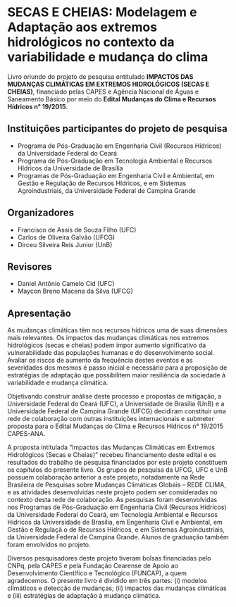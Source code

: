 # SECAS E CHEIAS: Modelagem e Adaptação aos extremos hidrológicos no contexto da variabilidade e mudança do clima

Livro oriundo do projeto de pesquisa entitulado **IMPACTOS DAS MUDANÇAS CLIMÁTICAS EM EXTREMOS HIDROLÓGICOS (SECAS E CHEIAS)**, financiado pelas CAPES e Agência Nacional de Águas e Saneamento Básico por meio do **Edital Mudanças do Clima e Recursos Hídricos n° 19/2015**.

## Instituições participantes do projeto de pesquisa

- Programa de Pós-Graduação em Engenharia Civil (Recursos Hídricos) da Universidade Federal do Ceará 
- Programa de Pós-Graduação em Tecnologia Ambiental e Recursos Hídricos da Universidade de Brasília
- Programas de Pós-Graduação em Engenharia Civil e Ambiental, em Gestão e Regulação de Recursos Hídricos, e em Sistemas Agroindustriais, da Universidade Federal de Campina Grande

## Organizadores

- Francisco de Assis de Souza Filho (UFC)
- Carlos de Oliveira Galvão (UFCG)
- Dirceu Silveira Reis Junior (UnB)

## Revisores

- Daniel Antônio Camelo Cid (UFC)
- Maycon Breno Macena da Silva (UFCG)

## Apresentação

As mudanças climáticas têm nos recursos hídricos uma de suas dimensões mais relevantes. Os impactos das mudanças climáticas nos extremos hidrológicos (secas e cheias) podem impor aumento significativo da vulnerabilidade das populações humanas e do desenvolvimento social. Avaliar os riscos de aumento da frequência destes eventos e as severidades dos mesmos é passo inicial e necessário para a proposição de estratégias de adaptação que possibilitem maior resiliência da sociedade à variabilidade e mudança climática.

Objetivando construir análise deste processo e propostas de mitigação, a Universidade Federal do Ceará (UFC), a Universidade de Brasília (UnB) e a Universidade Federal de Campina Grande (UFCG) decidiram constituir uma rede de colaboração com outras instituições internacionais e submeter proposta para o Edital Mudanças do Clima e Recursos Hídricos n° 19/2015 CAPES-ANA.

A proposta intitulada “Impactos das Mudanças Climáticas em Extremos Hidrológicos (Secas e Cheias)” recebeu financiamento deste edital e os resultados do trabalho de pesquisa financiados por este projeto constituem os capítulos do presente livro. Os grupos de pesquisa da UFCG, UFC e UnB possuem colaboração anterior a este projeto, notadamente na Rede Brasileira de Pesquisas sobre Mudanças Climáticas Globais – REDE CLIMA, e as atividades desenvolvidas neste projeto podem ser consideradas no contexto desta rede de colaboração. As pesquisas foram desenvolvidas nos Programas de Pós-Graduação em Engenharia Civil (Recursos Hídricos) da Universidade Federal do Ceará, em Tecnologia Ambiental e Recursos Hídricos da Universidade de Brasília, em Engenharia Civil e Ambiental, em Gestão e Regulaçã o de Recursos Hídricos, e em Sistemas Agroindustriais, da Universidade Federal de Campina Grande. Alunos de graduação também foram envolvidos no projeto.

Diversos pesquisadores deste projeto tiveram bolsas financiadas pelo CNPq, pela CAPES e pela Fundação Cearense de Apoio ao Desenvolvimento Científico e Tecnológico (FUNCAP), a quem agradecemos. O presente livro é dividido em três partes: (i) modelos climáticos e detecção de mudanças; (ii) impactos das mudanças climáticas e (iii) estratégias de adaptação à mudança climática.
